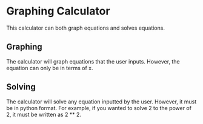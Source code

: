 # Graphing Calculator

This calculator can both graph equations and solves equations.

## Graphing

The calculator will graph equations that the user inputs. However, the equation can only be in terms of x.

## Solving

The calculator will solve any equation inputted by the user. However, it must be in python format. For example, if you wanted to solve 2 to the power of 2, it must be written as 2 ** 2.
